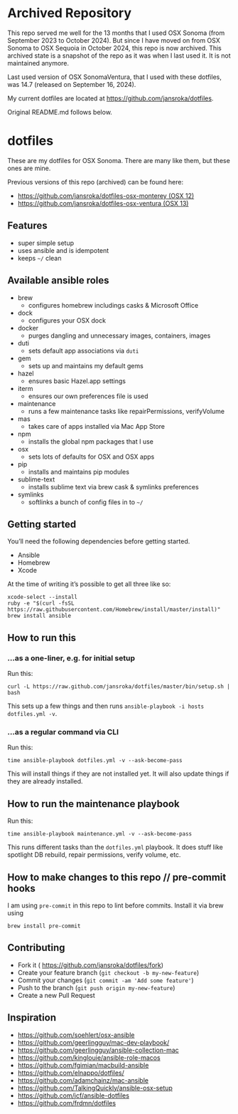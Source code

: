 # Archived Repository

This repo served me well for the 13 months that I used OSX Sonoma (from September 2023 to October 2024). But since I have moved on from OSX Sonoma to OSX Sequoia in October 2024, this repo is now archived. This archived state is a snapshot of the repo as it was when I last used it. It is not maintained anymore.

Last used version of OSX SonomaVentura, that I used with these dotfiles, was 14.7 (released on September 16, 2024).

My current dotfiles are located at https://github.com/jansroka/dotfiles.

Original README.md follows below.

# dotfiles

These are my dotfiles for OSX Sonoma. There are many like them, but these ones are mine.

Previous versions of this repo (archived) can be found here:

- [https://github.com/jansroka/dotfiles-osx-monterey (OSX 12)](https://github.com/jansroka/dotfiles-osx-monterey)
- [https://github.com/jansroka/dotfiles-osx-ventura (OSX 13)](https://github.com/jansroka/dotfiles-osx-ventura)

## Features

- super simple setup
- uses ansible and is idempotent
- keeps `~/` clean

## Available ansible roles

- brew
  - configures homebrew includings casks & Microsoft Office
- dock
  - configures your OSX dock
- docker
  - purges dangling and unnecessary images, containers, images
- duti
  - sets default app associations via `duti`
- gem
  - sets up and maintains my default gems
- hazel
  - ensures basic Hazel.app settings
- iterm
  - ensures our own preferences file is used
- maintenance
  - runs a few maintenance tasks like repairPermissions, verifyVolume
- mas
  - takes care of apps installed via Mac App Store
- npm
  - installs the global npm packages that I use
- osx
  - sets lots of defaults for OSX and OSX apps
- pip
  - installs and maintains pip modules
- sublime-text
  - installs sublime text via brew cask & symlinks preferences
- symlinks
  - softlinks a bunch of config files in to `~/`

## Getting started

You’ll need the following dependencies before getting started.

- Ansible
- Homebrew
- Xcode

At the time of writing it’s possible to get all three like so:

```
xcode-select --install
ruby -e "$(curl -fsSL https://raw.githubusercontent.com/Homebrew/install/master/install)"
brew install ansible
```

## How to run this

### ...as a one-liner, e.g. for initial setup

Run this:

```
curl -L https://raw.github.com/jansroka/dotfiles/master/bin/setup.sh | bash
```

This sets up a few things and then runs `ansible-playbook -i hosts dotfiles.yml -v`.

### ...as a regular command via CLI

Run this:

```
time ansible-playbook dotfiles.yml -v --ask-become-pass
```

This will install things if they are not installed yet. It will also update things if they are already installed.

## How to run the maintenance playbook

Run this:

```
time ansible-playbook maintenance.yml -v --ask-become-pass
```

This runs different tasks than the `dotfiles.yml` playbook. It does stuff like spotlight DB rebuild, repair permissions, verify volume, etc.

## How to make changes to this repo // pre-commit hooks

I am using `pre-commit` in this repo to lint before commits. Install it via brew using

```
brew install pre-commit
```

## Contributing

- Fork it ( https://github.com/jansroka/dotfiles/fork)
- Create your feature branch (`git checkout -b my-new-feature`)
- Commit your changes (`git commit -am 'Add some feature'`)
- Push to the branch (`git push origin my-new-feature`)
- Create a new Pull Request

## Inspiration

- https://github.com/soehlert/osx-ansible
- https://github.com/geerlingguy/mac-dev-playbook/
- https://github.com/geerlingguy/ansible-collection-mac
- https://github.com/kinglouie/ansible-role-macos
- https://github.com/fgimian/macbuild-ansible
- https://github.com/elnappo/dotfiles/
- https://github.com/adamchainz/mac-ansible
- https://github.com/TalkingQuickly/ansible-osx-setup
- https://github.com/jcf/ansible-dotfiles
- https://github.com/frdmn/dotfiles
